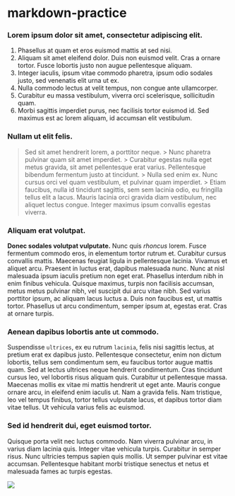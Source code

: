 # markdown-practice

### Lorem ipsum dolor sit amet, consectetur adipiscing elit.
1. Phasellus at quam et eros euismod mattis at sed nisi. 
2. Aliquam sit amet eleifend dolor. Duis non euismod velit. Cras a ornare tortor. Fusce lobortis justo non augue pellentesque aliquam. 
3. Integer iaculis, ipsum vitae commodo pharetra, ipsum odio sodales justo, sed venenatis elit urna ut ex. 
4. Nulla commodo lectus at velit tempus, non congue ante ullamcorper. 
5. Curabitur eu massa vestibulum, viverra orci scelerisque, sollicitudin quam. 
6. Morbi sagittis imperdiet purus, nec facilisis tortor euismod id. Sed maximus est ac lorem aliquam, id accumsan elit vestibulum.

### Nullam ut elit felis. 
> Sed sit amet hendrerit lorem, a porttitor neque.
    >  Nunc pharetra pulvinar quam sit amet imperdiet. 
    >  Curabitur egestas nulla eget metus gravida, sit amet pellentesque erat varius. 
>  Pellentesque bibendum fermentum justo at tincidunt. 
    >  Nulla sed enim ex. Nunc cursus orci vel quam vestibulum, et pulvinar quam imperdiet. 
    >  Etiam faucibus, nulla id tincidunt sagittis, sem sem lacinia odio, eu fringilla tellus elit a lacus. 
>  Mauris lacinia orci gravida diam vestibulum, nec aliquet lectus congue. Integer maximus ipsum convallis egestas viverra.

### Aliquam erat volutpat. 
**Donec sodales volutpat vulputate.** Nunc quis _rhoncus_ lorem. Fusce fermentum commodo eros, in elementum tortor rutrum et. Curabitur cursus convallis mattis. Maecenas feugiat ligula in pellentesque lacinia. Vivamus et aliquet arcu. Praesent in luctus erat, dapibus malesuada nunc. Nunc at nisl malesuada ipsum iaculis pretium non eget erat. Phasellus interdum nibh in enim finibus vehicula. Quisque maximus, turpis non facilisis accumsan, metus metus pulvinar nibh, vel suscipit dui arcu vitae nibh. Sed varius porttitor ipsum, ac aliquam lacus luctus a. Duis non faucibus est, ut mattis tortor. Phasellus ut arcu condimentum, semper ipsum at, egestas erat. Cras at ornare turpis.

### Aenean dapibus lobortis ante ut commodo.
Suspendisse `ultrices`, ex eu rutrum `lacinia`, felis nisi sagittis lectus, at pretium erat ex dapibus justo. Pellentesque consectetur, enim non dictum lobortis, tellus sem condimentum sem, eu faucibus tortor augue mattis quam. Sed at lectus ultrices neque hendrerit condimentum. Cras tincidunt cursus leo, vel lobortis risus aliquam quis. Curabitur ut pellentesque massa. Maecenas mollis ex vitae mi mattis hendrerit ut eget ante. Mauris congue ornare arcu, in eleifend enim iaculis ut. Nam a gravida felis. Nam tristique, leo vel tempus finibus, tortor tellus vulputate lacus, et dapibus tortor diam vitae tellus. Ut vehicula varius felis ac euismod.

### Sed id hendrerit dui, eget euismod tortor.
Quisque porta velit nec luctus commodo. Nam viverra pulvinar arcu, in varius diam lacinia quis. Integer vitae vehicula turpis. Curabitur in semper risus. Nunc ultricies tempus sapien quis mollis. Ut semper pulvinar est vitae accumsan. Pellentesque habitant morbi tristique senectus et netus et malesuada fames ac turpis egestas.

![](https://www.breedyourdog.com/uploads/listing_images/27988/76250/big_IMG_3410.JPG)

